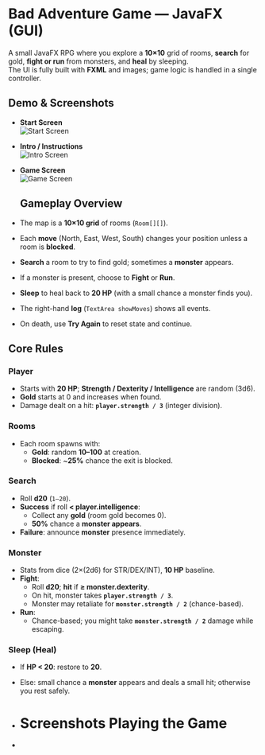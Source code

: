 # Bad Adventure Game — JavaFX (GUI)

A small JavaFX RPG where you explore a **10×10** grid of rooms, **search** for gold, **fight or run** from monsters, and **heal** by sleeping.  
The UI is fully built with **FXML** and images; game logic is handled in a single controller.

## Demo & Screenshots
- **Start Screen**  
  ![Start Screen](docs/images/start-screen.png)

- **Intro / Instructions**  
  ![Intro Screen](docs/images/intro-screen.png)

- **Game Screen**  
  ![Game Screen](docs/images/game-screen.png)

  ## Gameplay Overview

- The map is a **10×10 grid** of rooms (`Room[][]`).
- Each **move** (North, East, West, South) changes your position unless a room is **blocked**.
- **Search** a room to try to find gold; sometimes a **monster** appears.
- If a monster is present, choose to **Fight** or **Run**.  
- **Sleep** to heal back to **20 HP** (with a small chance a monster finds you).
- The right-hand **log** (`TextArea showMoves`) shows all events.
- On death, use **Try Again** to reset state and continue.

## Core Rules

### Player
- Starts with **20 HP**; **Strength / Dexterity / Intelligence** are random (3d6).
- **Gold** starts at 0 and increases when found.
- Damage dealt on a hit: **`player.strength / 3`** (integer division).

### Rooms
- Each room spawns with:
  - **Gold**: random **10–100** at creation.
  - **Blocked**: ~**25%** chance the exit is blocked.

### Search
- Roll **d20** (`1–20`).
- **Success** if roll **< player.intelligence**:
  - Collect any **gold** (room gold becomes 0).
  - **50%** chance a **monster appears**.
- **Failure**: announce **monster** presence immediately.

### Monster
- Stats from dice (2×(2d6) for STR/DEX/INT), **10 HP** baseline.
- **Fight**:
  - Roll **d20**; **hit** if **≥ monster.dexterity**.
  - On hit, monster takes **`player.strength / 3`**.
  - Monster may retaliate for **`monster.strength / 2`** (chance-based).
- **Run**:
  - Chance-based; you might take **`monster.strength / 2`** damage while escaping.

### Sleep (Heal)
- If **HP < 20**: restore to **20**.
- Else: small chance a **monster** appears and deals a small hit; otherwise you rest safely.

- # Screenshots Playing the Game
- 
